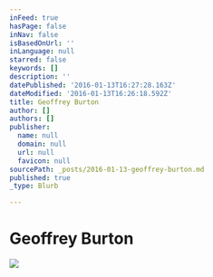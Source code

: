```yaml
---
inFeed: true
hasPage: false
inNav: false
isBasedOnUrl: ''
inLanguage: null
starred: false
keywords: []
description: ''
datePublished: '2016-01-13T16:27:28.163Z'
dateModified: '2016-01-13T16:26:18.592Z'
title: Geoffrey Burton
author: []
authors: []
publisher:
  name: null
  domain: null
  url: null
  favicon: null
sourcePath: _posts/2016-01-13-geoffrey-burton.md
published: true
_type: Blurb

---
```

# Geoffrey Burton
![](https://the-grid-user-content.s3-us-west-2.amazonaws.com/985ec191-5fb5-4505-9340-a5ce3821f326.jpg)